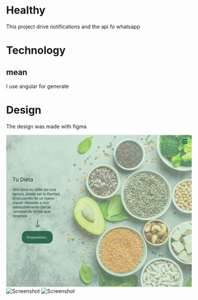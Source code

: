 # Healthy

This project drive notifications and the api fo whatsapp

# Technology 
## mean 

I use angular for generate 

# Design 

 The design was made with figma

![Screenshot](readme/entrada.png)
![Screenshot](documentation/dashboard.png)
![Screenshot](documentation/crud.png)
 
